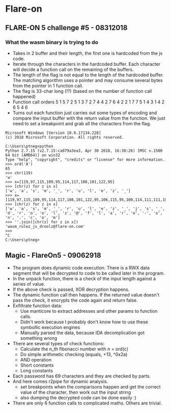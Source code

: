 # Flare-on

## FLARE-ON 5 challenge #5 - 08312018

### What the wasm binary is trying to do

- Takes in 2 buffer and their length, the first one is hardcoded from the js code.
- Iterate through the characters in the hardcoded buffer. Each character will decide a function call on the remaining of the buffers.
- The length of the flag is not equal to the length of the hardcoded buffer. The matching algorithm uses a pointer and may consume several bytes from the pointer in 1 function call.
- The flag is 33-char long (!?) (based on the number of function call happened)
- Function call orders
        5
        1
        5
        7
        2
        5
        1
        3
        7
        2
        7
        4
        4
        2
        7
        6
        4
        2
        2
        1
        7
        7
        5
        1
        4
        3
        1
        4
        2
        6
        5
        4
        6
- Turns out each function just carries out some types of encoding and compare the input buffer with the return value from the function. We just need to set a breakpoint and grab all the characters from the flag.

```
Microsoft Windows [Version 10.0.17134.228]
(c) 2018 Microsoft Corporation. All rights reserved.

C:\Users\ptneg>python
Python 2.7.15 (v2.7.15:ca079a3ea3, Apr 30 2018, 16:30:26) [MSC v.1500 64 bit (AMD64)] on win32
Type "help", "copyright", "credits" or "license" for more information.
>>> ord('A')
65
>>> chr(119)
'w'
>>> x=[119,97,115,109,95,114,117,108,101,122,95]
>>> [chr(z) for z in x]
['w', 'a', 's', 'm', '_', 'r', 'u', 'l', 'e', 'z', '_']
>>> x=[119,97,115,109,95,114,117,108,101,122,95,106,115,95,100,114,111,111,108,122,64,102,108,97,114,101,45,111,110,46,99,111,109]
>>> [chr(z) for z in x]
['w', 'a', 's', 'm', '_', 'r', 'u', 'l', 'e', 'z', '_', 'j', 's', '_', 'd', 'r', 'o', 'o', 'l', 'z', '@', 'f', 'l', 'a', 'r', 'e', '-', 'o', 'n', '.', 'c', 'o', 'm']
>>> ''.join([chr(z) for z in x])
'wasm_rulez_js_droolz@flare-on.com'
>>>
^C
C:\Users\ptneg>
```

## Magic - FlareOn5 - 09062918

- The program does dynamic code execution. There is a RWX data segment that will be decrypted to code to be called later in the program.
- In the unpack function, there is a check of the input length against a series of value.
- If the above check is passed, XOR decryption happens.
- The dynamic function call then happens. If the returned value doesn't pass the check, it encrypts the code again and return false.
- Exfiltrate function data:
    - Use manticore to extract addresses and other params to function calls.
    - Didn't work because I probably don't know how to use these symbollic execution engines
    - Manually parsed the data, because IDA decomplication got something wrong
- There are several types of check functions:
    - Calculate the n_th fibonacci number with n = ord(c)
    - Do simple arithmetic checking (equals, +13, ^0x2a)
    - AND operation
    - Short constants
    - Long constants
- Each password has 69 characters and they are checked by parts.
- And here comes r2pipe for dynamic analysis.
    - set breakpoints when the comparisons happen and get the correct value of the character, then work out the input string
    - also dumping the decrypted code can be done easily :)
- There are only 6 function calls to complicated maths. Others are trivial.
